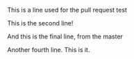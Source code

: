 This is a line used for the pull request test

This is the second line!

And this is the final line, from the master

Another fourth line. This is it.

